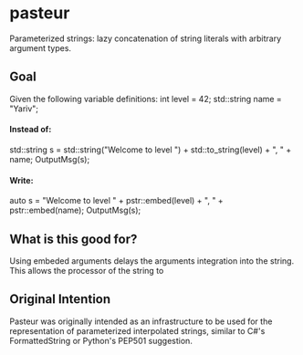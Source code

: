 # pasteur
Parameterized strings: lazy concatenation of string literals with arbitrary argument types.

## Goal
Given the following variable definitions:
int level = 42;
std::string name = "Yariv";

#### Instead of:
std::string s = std::string("Welcome to level ") + std::to_string(level) + ", " + name;
OutputMsg(s);

#### Write:
auto s = "Welcome to level " + pstr::embed(level) + ", " + pstr::embed(name);
OutputMsg(s);

## What is this good for?
Using embeded arguments delays the arguments integration into the string. This allows the processor of the string to 
## Original Intention
Pasteur was originally intended as an infrastructure to be used for the representation of parameterized interpolated strings, similar to C#'s FormattedString or Python's PEP501 suggestion.
